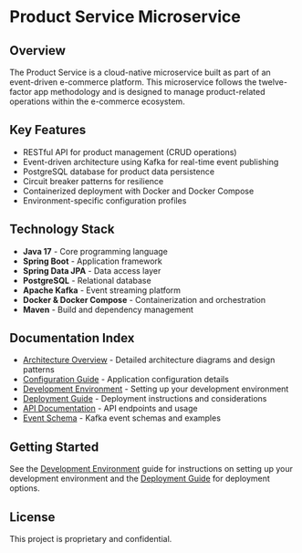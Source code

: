 # Product Service Microservice

## Overview
The Product Service is a cloud-native microservice built as part of an event-driven e-commerce platform. This microservice follows the twelve-factor app methodology and is designed to manage product-related operations within the e-commerce ecosystem.

## Key Features
- RESTful API for product management (CRUD operations)
- Event-driven architecture using Kafka for real-time event publishing
- PostgreSQL database for product data persistence
- Circuit breaker patterns for resilience
- Containerized deployment with Docker and Docker Compose
- Environment-specific configuration profiles

## Technology Stack
- **Java 17** - Core programming language
- **Spring Boot** - Application framework
- **Spring Data JPA** - Data access layer
- **PostgreSQL** - Relational database
- **Apache Kafka** - Event streaming platform
- **Docker & Docker Compose** - Containerization and orchestration
- **Maven** - Build and dependency management

## Documentation Index
- [Architecture Overview](Architecture.md) - Detailed architecture diagrams and design patterns
- [Configuration Guide](Configuration.md) - Application configuration details
- [Development Environment](Development.md) - Setting up your development environment
- [Deployment Guide](Deployment.md) - Deployment instructions and considerations
- [API Documentation](API.md) - API endpoints and usage
- [Event Schema](Events.md) - Kafka event schemas and examples

## Getting Started
See the [Development Environment](Development.md) guide for instructions on setting up your development environment and the [Deployment Guide](Deployment.md) for deployment options.

## License
This project is proprietary and confidential.
